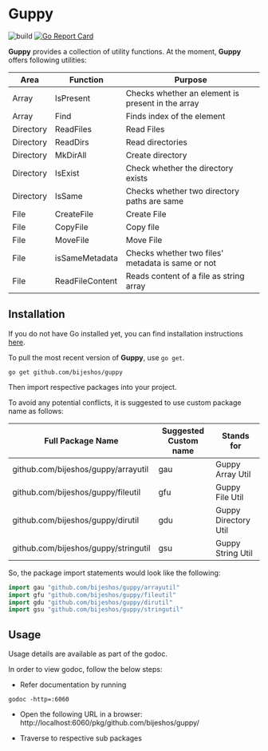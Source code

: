 # Guppy
![build](https://github.com/bijeshos/guppy/workflows/Go/badge.svg)
[![Go Report Card](https://goreportcard.com/badge/github.com/bijeshos/guppy)](https://goreportcard.com/report/github.com/bijeshos/guppy)

**Guppy** provides a collection of utility functions. 
At the moment, **Guppy** offers following utilities:

|Area|Function|Purpose|
|---|---|---|
|Array|IsPresent|Checks whether an element is present in the array|
|Array|Find|Finds index of the element|
|Directory|ReadFiles|Read Files|
|Directory|ReadDirs|Read directories|
|Directory|MkDirAll|Create directory|
|Directory|IsExist|Check whether the directory exists|
|Directory|IsSame|Checks whether two directory paths are same|
|File|CreateFile|Create File|
|File|CopyFile|Copy file|
|File|MoveFile|Move File|
|File|isSameMetadata|Checks whether two files' metadata is same or not|
|File|ReadFileContent|Reads content of a file as string array|


## Installation

If you do not have Go installed yet, you can find installation instructions
[here](https://golang.org/doc/install).

To pull the most recent version of **Guppy**, use `go get`.

```
go get github.com/bijeshos/guppy
```

Then import respective packages into your project.

To avoid any potential conflicts, it is suggested to use custom package name as follows:

|Full Package Name|Suggested Custom name|Stands for|
|---|---|---|
|github.com/bijeshos/guppy/arrayutil|gau| Guppy Array Util|
|github.com/bijeshos/guppy/fileutil|gfu| Guppy File Util|
|github.com/bijeshos/guppy/dirutil|gdu| Guppy Directory Util|
|github.com/bijeshos/guppy/stringutil|gsu| Guppy String Util|

So, the package import statements would look like the following:

```go
import gau "github.com/bijeshos/guppy/arrayutil"
import gfu "github.com/bijeshos/guppy/fileutil"
import gdu "github.com/bijeshos/guppy/dirutil"
import gsu "github.com/bijeshos/guppy/stringutil"
```

## Usage
Usage details are available as part of the godoc. 

In order to view godoc, follow the below steps:
- Refer documentation by running 
```
godoc -http=:6060
```
- Open the following URL in a browser:
http://localhost:6060/pkg/github.com/bijeshos/guppy/
  
- Traverse to respective sub packages
